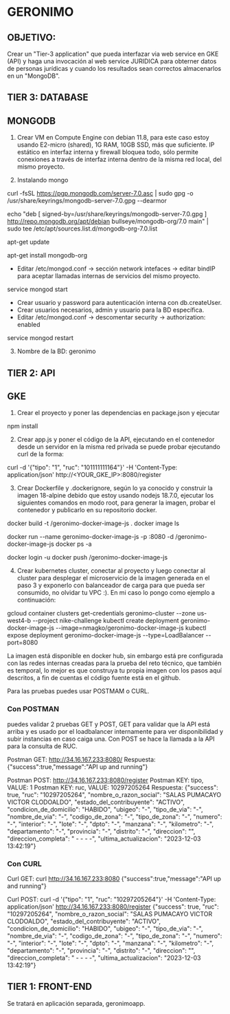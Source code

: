 # GERONIMO

## OBJETIVO:

Crear un "Tier-3 application" que pueda interfazar via web service en
GKE (API) y haga una invocación al web service JURIDICA para obterner
datos de personas jurídicas y cuando los resultados sean correctos
almacenarlos en un "MongoDB".

## TIER 3: DATABASE

## MONGODB

1) Crear VM en Compute Engine con debian 11.8, para este caso estoy
usando E2-micro (shared), 1G RAM, 10GB SSD, más que suficiente. IP
estático en interfaz interna y firewall bloquea todo, sólo permite
conexiones a través de interfaz interna dentro de la misma red local,
del mismo proyecto.

2) Instalando mongo

curl -fsSL https://pgp.mongodb.com/server-7.0.asc | sudo gpg -o /usr/share/keyrings/mongodb-server-7.0.gpg --dearmor

echo "deb [ signed-by=/usr/share/keyrings/mongodb-server-7.0.gpg ] http://repo.mongodb.org/apt/debian bullseye/mongodb-org/7.0 main" | sudo tee /etc/apt/sources.list.d/mongodb-org-7.0.list

apt-get update

apt-get install mongodb-org

- Editar /etc/mongod.conf -> sección network intefaces -> editar bindIP
  para aceptar llamadas internas de servicios del mismo proyecto.

service mongod start

- Crear usuario y password para autenticación interna con db.createUser.
- Crear usuarios necesarios, admin y usuario para la BD específica.
- Editar /etc/mongod.conf -> descomentar security -> authorization: enabled

service mongod restart

3) Nombre de la BD: geronimo

## TIER 2: API

## GKE

1) Crear el proyecto y poner las dependencias en package.json y ejecutar

npm install

2) Crear app.js y poner el código de la API, ejecutando en el contenedor
desde un servidor en la misma red privada se puede probar ejecutando
curl de la forma:

curl -d '{"tipo": "1", "ruc": "101111111164"}' -H 'Content-Type: application/json' http://<YOUR_GKE_IP>:8080/register

3) Crear Dockerfile y .dockerignore, según lo ya conocido y construir la
imagen 18-alpine debido que estoy usando nodejs 18.7.0, ejecutar los
siguientes comandos en modo root, para generar la imagen, probar el
contenedor y publicarlo en su repositorio docker.

docker build -t <dockerusr>/geronimo-docker-image-js .
docker image ls

docker run --name geronimo-docker-image-js -p :8080 -d <dockerusr>/geronimo-docker-image-js
docker ps -a

docker login -u <dockerusr>
docker push <dockerusr>/geronimo-docker-image-js

4) Crear kubernetes cluster, conectar al proyecto y luego conectar al
cluster para desplegar el microservicio de la imagen generada en el paso
3 y exponerlo con balanceador de carga para que pueda ser consumido, no
olvidar tu VPC :). En mi caso lo pongo como ejemplo a continuación:

gcloud container clusters get-credentials geronimo-cluster --zone us-west4-b --project nike-challenge
kubectl create deployment geronimo-docker-image-js --image=nmagko/geronimo-docker-image-js
kubectl expose deployment geronimo-docker-image-js --type=LoadBalancer --port=8080

La imagen está disponible en docker hub, sin embargo está pre
configurada con las redes internas creadas para la prueba del reto
técnico, que también es temporal, lo mejor es que construya tu propia
imagen con los pasos aquí descritos, a fin de cuentas el código fuente
está en el github.

Para las pruebas puedes usar POSTMAM o CURL.

### Con POSTMAN

puedes validar 2 pruebas GET y POST, GET para validar que la API está
arriba y es usado por el loadbalancer internamente para ver
disponibilidad y subir instancias en caso caiga una. Con POST se hace la
llamada a la API para la consulta de RUC.

Postman GET: http://34.16.167.233:8080/
Respuesta: {"success":true,"message":"API up and running"}

Postman POST: http://34.16.167.233:8080/register
Postman KEY: tipo, VALUE: 1
Postman KEY: ruc,  VALUE: 10297205264
Respuesta: {"success": true, "ruc": "10297205264", "nombre_o_razon_social": "SALAS PUMACAYO VICTOR CLODOALDO", "estado_del_contribuyente": "ACTIVO", "condicion_de_domicilio": "HABIDO", "ubigeo": "-", "tipo_de_via": "-", "nombre_de_via": "-", "codigo_de_zona": "-", "tipo_de_zona": "-", "numero": "-", "interior": "-", "lote": "-", "dpto": "-", "manzana": "-", "kilometro": "-", "departamento": "-", "provincia": "-", "distrito": "-", "direccion": "", "direccion_completa": " - - - -", "ultima_actualizacion": "2023-12-03 13:42:19"}

### Con CURL

Curl GET: curl http://34.16.167.233:8080
{"success":true,"message":"API up and running"}

Curl POST: curl -d '{"tipo": "1", "ruc": "10297205264"}' -H 'Content-Type: application/json' http://34.16.167.233:8080/register
{"success": true, "ruc": "10297205264", "nombre_o_razon_social": "SALAS PUMACAYO VICTOR CLODOALDO", "estado_del_contribuyente": "ACTIVO", "condicion_de_domicilio": "HABIDO", "ubigeo": "-", "tipo_de_via": "-", "nombre_de_via": "-", "codigo_de_zona": "-", "tipo_de_zona": "-", "numero": "-", "interior": "-", "lote": "-", "dpto": "-", "manzana": "-", "kilometro": "-", "departamento": "-", "provincia": "-", "distrito": "-", "direccion": "", "direccion_completa": " - - - -", "ultima_actualizacion": "2023-12-03 13:42:19"}

## TIER 1: FRONT-END

Se tratará en aplicación separada, geronimoapp.
